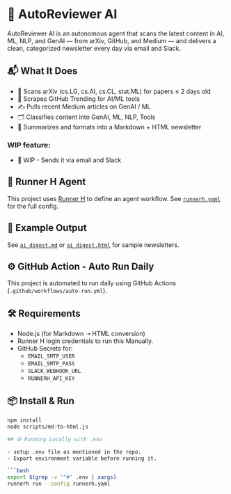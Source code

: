# 🤖 AutoReviewer AI

AutoReviewer AI is an autonomous agent that scans the latest content in AI, ML, NLP, and GenAI — from arXiv, GitHub, and Medium — and delivers a clean, categorized newsletter every day via email and Slack.

## 📬 What It Does

- 🧠 Scans arXiv (cs.LG, cs.AI, cs.CL, stat.ML) for papers ≤ 2 days old
- 🚀 Scrapes GitHub Trending for AI/ML tools
- ✍️ Pulls recent Medium articles on GenAI / ML
- 🗂️ Classifies content into GenAI, ML, NLP, Tools
- 📝 Summarizes and formats into a Markdown + HTML newsletter

### WIP feature:
- 📧 WIP - Sends it via email and Slack

## 🧩 Runner H Agent

This project uses [Runner H](https://runnerh.com) to define an agent workflow. See [`runnerh.yaml`](./runnerh.yaml) for the full config.

## 🧪 Example Output

See [`ai_digest.md`](./examples/ai_digest.md) or [`ai_digest.html`](./examples/ai_digest.html) for sample newsletters.

## ⚙️ GitHub Action - Auto Run Daily

This project is automated to run daily using GitHub Actions (`.github/workflows/auto-run.yml`).

## 🛠 Requirements

- Node.js (for Markdown ➝ HTML conversion)
- Runner H login credentials to run this Manually.
- GitHub Secrets for:
  - `EMAIL_SMTP_USER`
  - `EMAIL_SMTP_PASS`
  - `SLACK_WEBHOOK_URL`
  - `RUNNERH_API_KEY`

## 📦 Install & Run

```bash
npm install
node scripts/md-to-html.js

## ⚙️ Running Locally with .env

- setup .env file as mentioned in the repo.
- Export environment variable before running it.

```bash
export $(grep -v '^#' .env | xargs)
runnerh run --config runnerh.yaml


